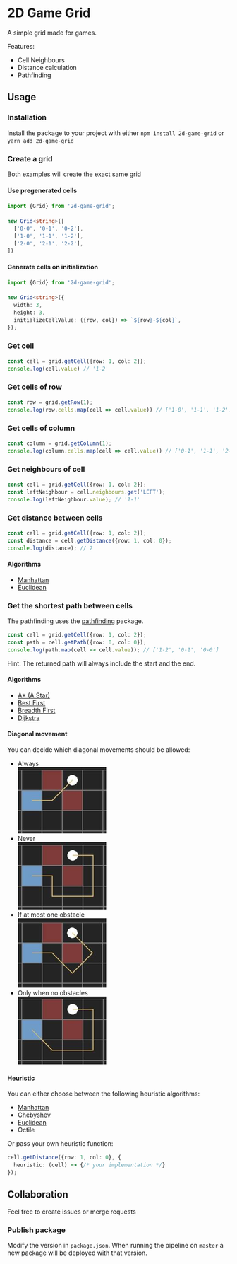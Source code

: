 # 2D Game Grid
A simple grid made for games.

Features:
- Cell Neighbours
- Distance calculation
- Pathfinding


## Usage
### Installation
Install the package to your project with either `npm install 2d-game-grid` or `yarn add 2d-game-grid`

### Create a grid
Both examples will create the exact same grid
#### Use pregenerated cells
```ts
import {Grid} from '2d-game-grid';

new Grid<string>([
  ['0-0', '0-1', '0-2'],
  ['1-0', '1-1', '1-2'],
  ['2-0', '2-1', '2-2'],
])
```

#### Generate cells on initialization
```ts
import {Grid} from '2d-game-grid';

new Grid<string>({
  width: 3,
  height: 3,
  initializeCellValue: ({row, col}) => `${row}-${col}`,
});
```

### Get cell
```ts
const cell = grid.getCell({row: 1, col: 2});
console.log(cell.value) // '1-2'
```

### Get cells of row
```ts
const row = grid.getRow(1);
console.log(row.cells.map(cell => cell.value)) // ['1-0', '1-1', '1-2']
```

### Get cells of column
```ts
const column = grid.getColumn(1);
console.log(column.cells.map(cell => cell.value)) // ['0-1', '1-1', '2-1']
```

### Get neighbours of cell
```ts
const cell = grid.getCell({row: 1, col: 2});
const leftNeighbour = cell.neighbours.get('LEFT');
console.log(leftNeighbour.value); // '1-1'
```


### Get distance between cells
```ts
const cell = grid.getCell({row: 1, col: 2});
const distance = cell.getDistance({row: 1, col: 0});
console.log(distance); // 2
```

#### Algorithms
- [Manhattan](https://en.wikipedia.org/wiki/Taxicab_geometry)
- [Euclidean](https://en.wikipedia.org/wiki/Euclidean_distance)

### Get the shortest path between cells
The pathfinding uses the [pathfinding](https://www.npmjs.com/package/pathfinding) package.  

```ts
const cell = grid.getCell({row: 1, col: 2});
const path = cell.getPath({row: 0, col: 0});
console.log(path.map(cell => cell.value)); // ['1-2', '0-1', '0-0']
```
Hint: The returned path will always include the start and the end.

#### Algorithms
- [A* (A Star)](https://en.wikipedia.org/wiki/A*_search_algorithm)
- [Best First](https://en.wikipedia.org/wiki/Best-first_search)
- [Breadth First](https://en.wikipedia.org/wiki/Breadth-first_search)
- [Dijkstra](https://en.wikipedia.org/wiki/Dijkstra%27s_algorithm)

#### Diagonal movement
You can decide which diagonal movements should be allowed: 
- Always  
  ![Always](./images/always.jpg)
- Never  
  ![Never](./images/never.jpg)
- If at most one obstacle  
  ![If at most one obstacle](./images/if-at-most-one-obstacle.jpg)
- Only when no obstacles  
  ![Only when no obstacles](./images/only-when-no-obstacles.jpg)

#### Heuristic
You can either choose between the following heuristic algorithms:
- [Manhattan](https://en.wikipedia.org/wiki/Taxicab_geometry)
- [Chebyshev](https://en.wikipedia.org/wiki/Chebyshev_distance)
- [Euclidean](https://en.wikipedia.org/wiki/Euclidean_distance)
- Octile

Or pass your own heuristic function:
```ts
cell.getDistance({row: 1, col: 0}, {
  heuristic: (cell) => {/* your implementation */}
});
```

## Collaboration
Feel free to create issues or merge requests

### Publish package
Modify the version in `package.json`. When running the pipeline on `master` a new package will be deployed with that version. 


